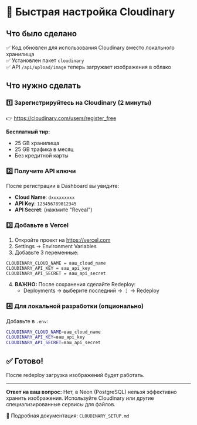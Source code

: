 # 🚀 Быстрая настройка Cloudinary

## Что было сделано
✅ Код обновлен для использования Cloudinary вместо локального хранилища  
✅ Установлен пакет `cloudinary`  
✅ API `/api/upload/image` теперь загружает изображения в облако

## Что нужно сделать

### 1️⃣ Зарегистрируйтесь на Cloudinary (2 минуты)
👉 https://cloudinary.com/users/register_free

**Бесплатный тир:**
- 25 GB хранилища
- 25 GB трафика в месяц
- Без кредитной карты

### 2️⃣ Получите API ключи
После регистрации в Dashboard вы увидите:
- **Cloud Name**: `dxxxxxxxxx`
- **API Key**: `123456789012345`
- **API Secret**: (нажмите "Reveal")

### 3️⃣ Добавьте в Vercel
1. Откройте проект на https://vercel.com
2. Settings → Environment Variables
3. Добавьте 3 переменные:

```
CLOUDINARY_CLOUD_NAME = ваш_cloud_name
CLOUDINARY_API_KEY = ваш_api_key
CLOUDINARY_API_SECRET = ваш_api_secret
```

4. **ВАЖНО:** После сохранения сделайте Redeploy:
   - Deployments → выберите последний → ⋮ → Redeploy

### 4️⃣ Для локальной разработки (опционально)
Добавьте в `.env`:

```bash
CLOUDINARY_CLOUD_NAME=ваш_cloud_name
CLOUDINARY_API_KEY=ваш_api_key
CLOUDINARY_API_SECRET=ваш_api_secret
```

## ✅ Готово!
После redeploy загрузка изображений будет работать.

---

**Ответ на ваш вопрос:** Нет, в Neon (PostgreSQL) нельзя эффективно хранить изображения. Используйте Cloudinary или другие специализированные сервисы для файлов.

📖 Подробная документация: `CLOUDINARY_SETUP.md`

